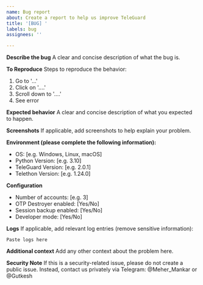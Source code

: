 ```yaml
---
name: Bug report
about: Create a report to help us improve TeleGuard
title: '[BUG] '
labels: bug
assignees: ''

---
```


**Describe the bug**
A clear and concise description of what the bug is.

**To Reproduce**
Steps to reproduce the behavior:
1. Go to '...'
2. Click on '....'
3. Scroll down to '....'
4. See error

**Expected behavior**
A clear and concise description of what you expected to happen.

**Screenshots**
If applicable, add screenshots to help explain your problem.

**Environment (please complete the following information):**
 - OS: [e.g. Windows, Linux, macOS]
 - Python Version: [e.g. 3.10]
 - TeleGuard Version: [e.g. 2.0.1]
 - Telethon Version: [e.g. 1.24.0]

**Configuration**
- Number of accounts: [e.g. 3]
- OTP Destroyer enabled: [Yes/No]
- Session backup enabled: [Yes/No]
- Developer mode: [Yes/No]

**Logs**
If applicable, add relevant log entries (remove sensitive information):
```
Paste logs here
```

**Additional context**
Add any other context about the problem here.

**Security Note**
If this is a security-related issue, please do not create a public issue. Instead, contact us privately via Telegram: @Meher_Mankar or @Gutkesh
